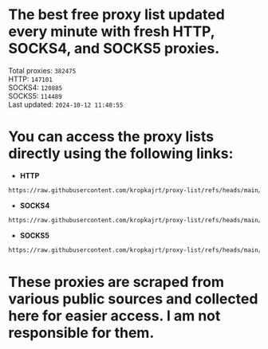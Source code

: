 # The best free proxy list updated every minute with fresh HTTP, SOCKS4, and SOCKS5 proxies.

Total proxies: `382475`  
HTTP: `147101`  
SOCKS4: `120885`  
SOCKS5: `114489`  
Last updated: `2024-10-12 11:48:55`  

# You can access the proxy lists directly using the following links:

- **HTTP**

```bash
https://raw.githubusercontent.com/kropkajrt/proxy-list/refs/heads/main/http.txt
```

- **SOCKS4**

```bash
https://raw.githubusercontent.com/kropkajrt/proxy-list/refs/heads/main/socks4.txt
```

- **SOCKS5**

```bash
https://raw.githubusercontent.com/kropkajrt/proxy-list/refs/heads/main/socks5.txt
```

# These proxies are scraped from various public sources and collected here for easier access. I am not responsible for them.